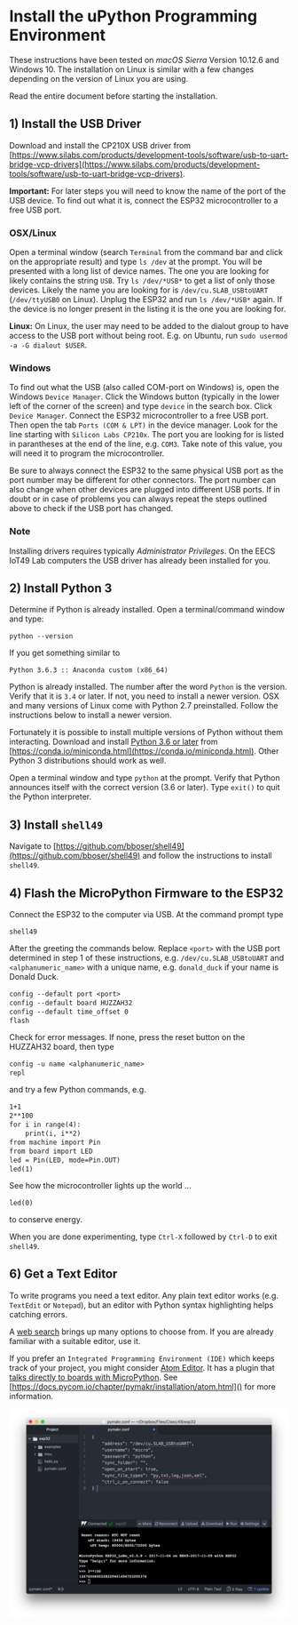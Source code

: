 # Install the uPython Programming Environment

These instructions have been tested on *macOS Sierra* Version 10.12.6 and Windows 10. The installation on Linux is similar with a few changes depending on the version of Linux you are using.

Read the entire document before starting the installation. 

## 1) Install the USB Driver

Download and install the CP210X USB driver from [https://www.silabs.com/products/development-tools/software/usb-to-uart-bridge-vcp-drivers](https://www.silabs.com/products/development-tools/software/usb-to-uart-bridge-vcp-drivers). 

**Important:** For later steps you will need to know the name of the port of the USB device. To find out what it is, connect the ESP32 microcontroller to a free USB port. 

### OSX/Linux

Open a terminal window (search `Terminal` from the command bar and click on the appropriate result) and type `ls /dev` at the prompt. You will be presented with a long list of device names. The one you are looking for likely contains the string `USB`. Try `ls /dev/*USB*` to get a list of only those devices. Likely the name you are looking for is `/dev/cu.SLAB_USBtoUART` (`/dev/ttyUSB0` on Linux). Unplug the ESP32 and run `ls /dev/*USB*` again. If the device is no longer present in the listing it is the one you are looking for.

**Linux:** On Linux, the user may need to be added to the dialout group to have access to the USB port without being root. E.g. on Ubuntu, run `sudo usermod -a -G dialout $USER`.

### Windows

To find out what the USB (also called COM-port on Windows) is, open the Windows `Device Manager`. Click the Windows button (typically in the lower left of the corner of the screen) and type `device` in the search box. Click `Device Manager`. Connect the ESP32 microcontroller to a free USB port. Then open the tab `Ports (COM & LPT)` in the device manager. Look for the line starting with `Silicon Labs CP210x`. The port you are looking for is listed in parantheses at the end of the line, e.g. `COM3`. Take note of this value, you will need it to program the microcontroller. 

Be sure to always connect the ESP32 to the same physical USB port as the port number may be different for other connectors. The port number can also change when other devices are plugged into different USB ports. If in doubt or in case of problems you can always repeat the steps outlined above to check if the USB port has changed.

### Note

Installing drivers requires typically *Administrator Privileges*. On the EECS IoT49 Lab computers the USB driver has already been installed for you.


## 2) Install Python 3

Determine if Python is already installed. Open a terminal/command window and type:

```
python --version
```

If you get something similar to

```
Python 3.6.3 :: Anaconda custom (x86_64)
```

Python is already installed. The number after the word `Python` is the version. Verify that it is `3.4` or later. If not, you need to install a newer version. OSX and many versions of Linux come with Python 2.7 preinstalled. Follow the instructions below to install a newer version. 

Fortunately it is possible to install multiple versions of Python without them interacting. Download and install [Python 3.6 or later](https://conda.io/miniconda.html) from [https://conda.io/miniconda.html](https://conda.io/miniconda.html). Other Python 3 distributions should work as well.

Open a terminal window and type `python` at the prompt. Verify that Python announces itself with the correct version (3.6 or later). Type `exit()` to quit the Python interpreter.

## 3) Install `shell49`

Navigate to [https://github.com/bboser/shell49](https://github.com/bboser/shell49) and follow the instructions to install `shell49`.

## 4) Flash the MicroPython Firmware to the ESP32

Connect the ESP32 to the computer via USB. At the command prompt type

```
shell49
```

After the greeting the commands below. Replace `<port>` with the USB port determined in step 1 of these instructions, e.g. `/dev/cu.SLAB_USBtoUART` and `<alphanumeric_name>` with a unique name, e.g. `donald_duck` if your name is Donald Duck.

```
config --default port <port>
config --default board HUZZAH32
config --default time_offset 0
flash
```

Check for error messages. If none, press the reset button on the HUZZAH32 board, then type

```
config -u name <alphanumeric_name>
repl
```

and try a few Python commands, e.g.

```
1+1
2**100
for i in range(4):
    print(i, i**2)
from machine import Pin
from board import LED
led = Pin(LED, mode=Pin.OUT)
led(1)
```

See how the microcontroller lights up the world ...

```
led(0)
```

to conserve energy.

When you are done experimenting, type `Ctrl-X` followed by `Ctrl-D` to exit `shell49`.

## 6) Get a Text Editor

To write programs you need a text editor. Any plain text editor works (e.g. `TextEdit` or `Notepad`), but an editor with Python syntax highlighting helps catching errors. 

A [web search](https://wiki.python.org/moin/PythonEditors) brings up many options to choose from. If you are already familiar with a suitable editor, use it. 

If you prefer an ```Integrated Programming Environment (IDE)``` which  keeps track of your project, you might consider [Atom Editor](https://atom.io). It has a plugin that [talks directly to boards with MicroPython](atom_ide.md). See [https://docs.pycom.io/chapter/pymakr/installation/atom.html]() for more information.

![Atom IDE Screenshot](atom_cuSLAB.png)

